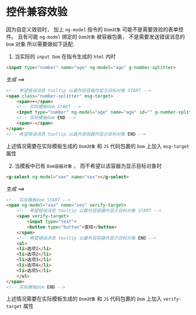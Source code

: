 控件兼容效验
==========

因为自定义效验时， 加上 `ng-model` 指令的 `Dom对象` 可能不是需要效验的表单控件。
且有可能 `ng-model` 绑定的 `Dom对象` 被容器包裹， 不是需要发送错误消息的 `Dom` 对象
所以需要做如下适配.

1. 当实际的 `input Dom` 在指令生成的 `html` 内时

```html
<input type="number" name="age" ng-model="age" g-number-splitter>
```
  _生成 ==>_

```html
<!-- 希望错误消息 tooltip 以最外层容器作显示目标对象 START -->
<span class="number-splitter" msg-target>
    <span>+</span>
    <!-- 实际模板dom START -->
    <input type="number" ng-model="age" name="age" id="" g-number-splitter msg-target/>
    <!-- 实际模板dom END -->
    <span>-</span>
</span>
<!-- 希望错误消息 tooltip 以最外层容器作显示目标对象 END -->
```

上述情况需要在实际模板生成的 `Dom对象` 和 `JS` 代码包裹的 `Dom` 上加入 `msg-target` 属性

2. 当模板中已有 `Dom容器对象` ， 而不希望以该容器为显示目标对象时

```html
<g-select ng-model="sex" name="sex"></g-select>
```

  _生成 ==>_

```html
<!-- 实际模板dom START -->
<span ng-model="sex" name="sex" verify-target>
    <!-- 希望错误消息 tooltip 以最外层容器作显示目标对象 START -->
    <span verify-target>
        <input type="text">
        <button type="button">查找</button>
    </span>
    <!-- 希望错误消息 tooltip 以最外层容器作显示目标对象 END -->
    <ul>
    <li>选项1</li>
    <li>选项2</li>
    <li>选项3</li>
    <li>选项4</li>
    <li>选项5</li>
    </ul>
</span>
<!-- 实际模板dom END -->
```

上述情况需要在实际模板生成的 `Dom对象` 和 `JS` 代码包裹的 `Dom` 上加入 `verify-target` 属性

